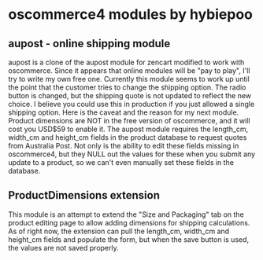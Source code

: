# oscommerce4 modules by hybiepoo

## aupost - online shipping module
aupost is a clone of the aupost module for zencart modified to work with oscommerce.
Since it appears that online modules will be "pay to play", I'll try to write my own free one.
Currently this module seems to work up until the point that the customer tries to change the shipping option.
The radio button is changed, but the shipping quote is not updated to reflect the new choice. I believe you could use this in production
if you just allowed a single shipping option.
Here is the caveat and the reason for my next module. 
Product dimensions are NOT in the free version of oscommerce, and it will cost you USD$59 to enable it. The aupost module requires the length_cm, width_cm and height_cm fields
 in the product database to request quotes from Australia Post.
 Not only is the ability to edit these fields missing in oscommerce4, but they NULL out the values for these when you submit any update to a product, 
 so we can't even manually set these fields in the database.
 
 ## ProductDimensions extension
 This module is an attempt to extend the "Size and Packaging" tab on the product editing page to allow adding dimensions for shipping calculations.
 As of right now, the extension can pull the length_cm, width_cm and height_cm fields and populate the form, but when the save button is used, the values are not saved properly.



